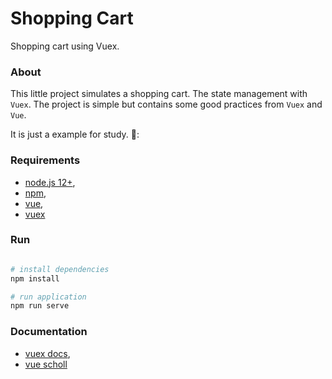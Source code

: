 # Shopping Cart

Shopping cart using Vuex.

### About 
This little project simulates a shopping cart.
The state management with `Vuex`.
The project is simple but contains some good practices from `Vuex` and `Vue`. 

It is just a example for study. 🛒:


### Requirements 

- [node.js 12+](https://nodejs.org/en/),
- [npm](https://www.npmjs.com/get-npm),
- [vue](https://vuejs.org/),
- [vuex](https://vuex.vuejs.org/)

### Run 

```bash

# install dependencies
npm install

# run application
npm run serve
```


### Documentation 

- [vuex docs](https://vuex.vuejs.org/),
- [vue scholl](https://vueschool.io/)

